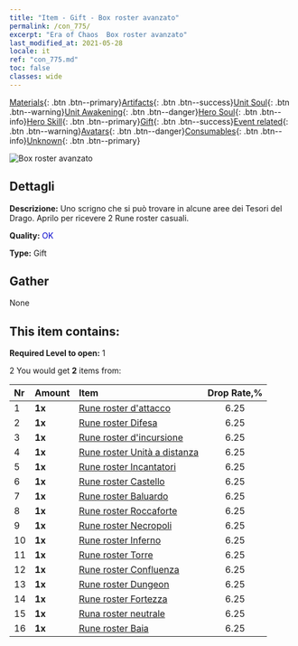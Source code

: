 ```yaml
---
title: "Item - Gift - Box roster avanzato"
permalink: /con_775/
excerpt: "Era of Chaos  Box roster avanzato"
last_modified_at: 2021-05-28
locale: it
ref: "con_775.md"
toc: false
classes: wide
---
```

 [Materials](/ItemsIT/){: .btn .btn--primary}[Artifacts](/ItemsIT/Artifacts/){: .btn .btn--success}[Unit Soul](/ItemsIT/UnitSoul/){: .btn .btn--warning}[Unit Awakening](/ItemsIT/UnitAwakening/){: .btn .btn--danger}[Hero Soul](/ItemsIT/HeroSoul/){: .btn .btn--info}[Hero Skill](/ItemsIT/HeroSkill/){: .btn .btn--primary}[Gift](/ItemsIT/Gift/){: .btn .btn--success}[Event related](/ItemsIT/Events/){: .btn .btn--warning}[Avatars](/ItemsIT/Avatars/){: .btn .btn--danger}[Consumables](/ItemsIT/Consumables/){: .btn .btn--info}[Unknown](/ItemsIT/Unknown/){: .btn .btn--primary}

 ![Box roster avanzato](/images/t/i_tujianhezi2.png)

## Dettagli
 **Descrizione:** Uno scrigno che si può trovare in alcune aree dei Tesori del Drago. Aprilo per ricevere 2 Rune roster casuali.

 **Quality:** <span style="color: #0000CD">OK</span>

 **Type:** Gift

## Gather

  None

## This item contains:

 **Required Level to open:** 1

 2 You would get **2** items  from:

  | Nr | Amount |     Item    | Drop Rate,% |
  |:---|:-------|:------------|:---------:|
  | 1 |  **1x** | [Rune roster d'attacco](/ItemsIT/con_734/) | 6.25 | 
  | 2 |  **1x** | [Rune roster Difesa](/ItemsIT/con_739/) | 6.25 | 
  | 3 |  **1x** | [Rune roster d'incursione](/ItemsIT/con_741/) | 6.25 | 
  | 4 |  **1x** | [Rune roster Unità a distanza](/ItemsIT/con_742/) | 6.25 | 
  | 5 |  **1x** | [Rune roster Incantatori](/ItemsIT/con_746/) | 6.25 | 
  | 6 |  **1x** | [Rune roster Castello](/ItemsIT/con_752/) | 6.25 | 
  | 7 |  **1x** | [Rune roster Baluardo](/ItemsIT/con_753/) | 6.25 | 
  | 8 |  **1x** | [Rune roster Roccaforte](/ItemsIT/con_754/) | 6.25 | 
  | 9 |  **1x** | [Rune roster Necropoli](/ItemsIT/con_755/) | 6.25 | 
  | 10 |  **1x** | [Rune roster Inferno](/ItemsIT/con_777/) | 6.25 | 
  | 11 |  **1x** | [Rune roster Torre](/ItemsIT/con_785/) | 6.25 | 
  | 12 |  **1x** | [Rune roster Confluenza](/ItemsIT/con_791/) | 6.25 | 
  | 13 |  **1x** | [Rune roster Dungeon](/ItemsIT/con_792/) | 6.25 | 
  | 14 |  **1x** | [Rune roster Fortezza](/ItemsIT/con_818/) | 6.25 | 
  | 15 |  **1x** | [Runa roster neutrale](/ItemsIT/con_869/) | 6.25 | 
  | 16 |  **1x** | [Rune roster Baia](/ItemsIT/con_868/) | 6.25 | 
